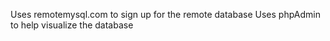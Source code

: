 Uses remotemysql.com to sign up for the remote database
Uses phpAdmin to help visualize the database